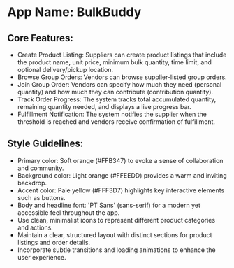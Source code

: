 # **App Name**: BulkBuddy

## Core Features:

- Create Product Listing: Suppliers can create product listings that include the product name, unit price, minimum bulk quantity, time limit, and optional delivery/pickup location.
- Browse Group Orders: Vendors can browse supplier-listed group orders.
- Join Group Order: Vendors can specify how much they need (personal quantity) and how much they can contribute (contribution quantity).
- Track Order Progress: The system tracks total accumulated quantity, remaining quantity needed, and displays a live progress bar.
- Fulfillment Notification: The system notifies the supplier when the threshold is reached and vendors receive confirmation of fulfillment.

## Style Guidelines:

- Primary color: Soft orange (#FFB347) to evoke a sense of collaboration and community.
- Background color: Light orange (#FFEEDD) provides a warm and inviting backdrop.
- Accent color: Pale yellow (#FFF3D7) highlights key interactive elements such as buttons.
- Body and headline font: 'PT Sans' (sans-serif) for a modern yet accessible feel throughout the app.
- Use clean, minimalist icons to represent different product categories and actions.
- Maintain a clear, structured layout with distinct sections for product listings and order details.
- Incorporate subtle transitions and loading animations to enhance the user experience.